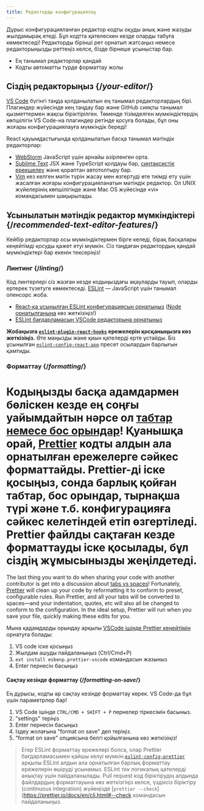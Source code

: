 ```yaml
---
title: Редакторды конфигурациялау
---
```


<Intro>

Дұрыс конфигурацияланған редактор кодты оқуды анық және жазуды жылдамырақ етеді. Бұл кодтта қателескен кезде оларды табуға көмектеседі! Редакторды бірінші рет орнатып жатсаңыз немесе редакторыңызды реттеңіз келсе, бізде бірнеше ұсыныстар бар.

</Intro>

<YouWillLearn>

* Ең танымал редакторлар қандай
* Кодты автоматты түрде форматтау жолы

</YouWillLearn>

## Сіздің редакторыңыз {/*your-editor*/}

[VS Code](https://code.visualstudio.com/) бүгінгі таңда қолданылатын ең танымал редакторлардың бірі. Плагиндер жүйесінде кең таңдау бар және GitHub сияқты танымал қызметтермен жақсы біріктірілген. Төменде тізімделген мүмкіндіктердің көпшілігін VS Code-на плагиндер ретінде қосуға болады, бұл оны жоғары конфигурациялауға мүмкіндік береді!

React қауымдастығында қолданылатын басқа танымал мәтіндік редакторлар:

* [WebStorm](https://www.jetbrains.com/webstorm/) JavaScript үшін арнайы әзірленген орта.
* [Sublime Text](https://www.sublimetext.com/) JSX және TypeScript қолдауы бар, [синтаксистік ерекшелеу](https://stackoverflow.com/a/70960574/458193) және қораптан автотолтыру бар.
* [Vim](https://www.vim.org/) кез келген мәтін түрін жасау мен өзгертуді өте тиімді ету үшін жасалған жоғары конфигурацияланатын мәтіндік редактор. Ол UNIX жүйелерінің көпшілігінде және Mac OS жүйесінде «vi» командасымен шақырылады.

## Ұсынылатын мәтіндік редактор мүмкіндіктері {/*recommended-text-editor-features*/}

Кейбір редакторлар осы мүмкіндіктермен бірге келеді, бірақ басқалары кеңейтімді қосуды қажет етуі мүмкін. Сіз таңдаған редактордың қандай мүмкіндіктері бар екенін тексеріңіз!

### Линтинг {/*linting*/}

Код линтерлері сіз жазған кезде кодыңыздағы ақауларды тауып, оларды ертерек түзетуге көмектеседі. [ESLint](https://eslint.org/) — JavaScript үшін танымал опенсорс жоба.

* [React-қа ұсынылған ESLint конфигурациясын орнатыңыз](https://www.npmjs.com/package/eslint-config-react-app) ([Node орнатылғанына](https://nodejs.org/en/download/current/) көз жеткізіңіз!)
* [ESLint бағдарламасын VSCode редакторына орнатыныз](https://marketplace.visualstudio.com/items?itemName=dbaeumer.vscode-eslint)

**Жобаңызға [`eslint-plugin-react-hooks`](https://www.npmjs.com/package/eslint-plugin-react-hooks) ережелерін қосқаныңызға көз жеткізіңіз.** Өте маңызды және қиын қателерді ерте ұстайды. Біз ұсынылған [`eslint-config-react-app`](https://www.npmjs.com/package/eslint-config-react-app) пресет осылардын барлығын қамтиды.

### Форматтау {/*formatting*/}

Кодыңызды басқа адамдармен бөліскен кезде ең соңғы уайымдайтын нәрсе ол [табтар немесе бос орындар](https://www.google.com/search?q=tabs+vs+spaces)! Қуанышқа орай, [Prettier](https://prettier.io/) кодты алдын ала орнатылған ережелерге сәйкес форматтайды. Prettier-ді іске қосыңыз, сонда барлық қойған табтар, бос орындар, тырнақша түрі және т.б. конфигурацияға сәйкес келетіндей етіп өзгертіледі. Prettier файлды сақтаған кезде форматтауды іске қосылады, бұл сіздің жұмысынызды жеңілдетеді.
=========
The last thing you want to do when sharing your code with another contributor is get into a discussion about [tabs vs spaces](https://www.google.com/search?q=tabs+vs+spaces)! Fortunately, [Prettier](https://prettier.io/) will clean up your code by reformatting it to conform to preset, configurable rules. Run Prettier, and all your tabs will be converted to spaces—and your indentation, quotes, etc will also all be changed to conform to the configuration. In the ideal setup, Prettier will run when you save your file, quickly making these edits for you.

Мына қадамдарды орындау арқылы [VSCode ішінде Prettier кеңейтімін](https://marketplace.visualstudio.com/items?itemName=esbenp.prettier-vscode) орнатуға болады:

1. VS code іске қосыңыз
2. Жылдам ашуды пайдаланыңыз (Ctrl/Cmd+P)
3. `ext install esbenp.prettier-vscode` командасын жазыныз
4. Enter пернесін басыңыз

#### Сақтау кезінде форматтау {/*formatting-on-save*/}

Ең дұрысы, кодты әр сақтау кезінде форматтау керек. VS Code-да бұл үшін параметрлер бар!

1. VS Code iшінде `CTRL/CMD + SHIFT + P` пернелер тіркесімін басыныз.
2. "settings" теріңіз
3. Enter пернесін басыңыз
4. Іздеу жолағына "format on save" деп теріңіз.
5. "format on save" опциясына белгі қойылғанына көз жеткізіңіз!

> Егер ESLint форматтау ережелері болса, олар Prettier бағдарламасымен қайшы келуі мүмкін.[`eslint-config-prettier`](https://github.com/prettier/eslint-config-prettier) арқылы ESLint алдын ала орнатылған барлық форматтау ережелерін өшіруді ұсынамыз. ESLint *тек* логикалық қателерді анықтау үшін пайдаланылады. Pull request код біріктірудің алдында файлдардың форматтауына көз жеткізгіңіз келсе, үздіксіз біріктіру (continuous integration) жүйеңізде [`prettier --check`](https://prettier.io/docs/en/cli.html#--check командасын пайдаланыңыз.
